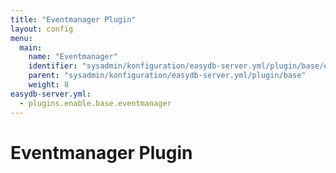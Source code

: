 ```yaml
---
title: "Eventmanager Plugin"
layout: config
menu:
  main:
    name: "Eventmanager"
    identifier: "sysadmin/konfiguration/easydb-server.yml/plugin/base/eventmanager"
    parent: "sysadmin/konfiguration/easydb-server.yml/plugin/base"
    weight: 8
easydb-server.yml:
  - plugins.enable.base.eventmanager
---
```

# Eventmanager Plugin